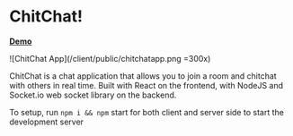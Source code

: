 # ChitChat!

**[Demo](https://hungry-neumann-0e77ae.netlify.app/)**

![ChitChat App](/client/public/chitchatapp.png =300x)


ChitChat is a chat application that allows you to join a room and chitchat with others in real time. 
Built with React on the frontend, with NodeJS and Socket.io web socket library on the backend. 

To setup, run ``npm i && npm`` start for both client and server side to start the development server
